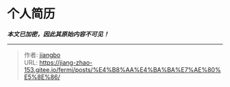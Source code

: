 # 个人简历

***本文已加密，因此其原始内容不可见！***

---

> 作者: [jiangbo](https://gitee.com/jiang-zhao-153)  
> URL: https://jiang-zhao-153.gitee.io/fermi/posts/%E4%B8%AA%E4%BA%BA%E7%AE%80%E5%8E%86/  

